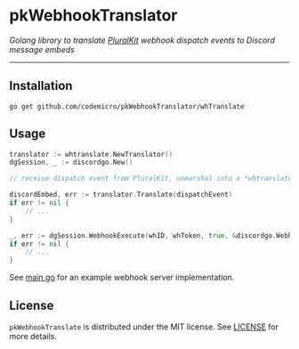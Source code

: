 # pkWebhookTranslator

*Golang library to translate [PluralKit](https://www.pluralkit.me) webhook dispatch events to Discord message embeds*

---

## Installation

```
go get github.com/codemicro/pkWebhookTranslator/whTranslate
```

## Usage

```go
translator := whtranslate.NewTranslator()
dgSession, _ := discordgo.New()

// receive dispatch event from PluralKit, unmarshal into a *whtranslate.DispatchEvent and validate `signing_token`

discordEmbed, err := translator.Translate(dispatchEvent)
if err != nil {
	// ...
}

_, err := dgSession.WebhookExecute(whID, whToken, true, &discordgo.WebhookParams{Embeds: []*discordgo.MessageEmbed{discordEmbed}})
if err != nil {
    // ...
}
```

See [main.go](examples/main.go) for an example webhook server implementation.

## License

`pkWebhookTranslate` is distributed under the MIT license. See [LICENSE](LICENSE) for more details.